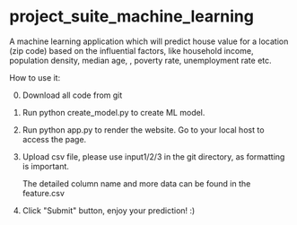 # project_suite_machine_learning
A machine learning application which will predict house value for a location (zip code) based on the influential factors, like household income, population density, median age, , poverty rate, unemployment rate etc.

How to use it:

0. Download all code from git

1. Run python create_model.py to create ML model.
    
2. Run python app.py to render the website. Go to your local host to access the page.

3. Upload csv file, please use input1/2/3 in the git directory, as formatting is important.
    
    The detailed column name and more data can be found in the feature.csv 

4. Click "Submit" button, enjoy your prediction! :)
